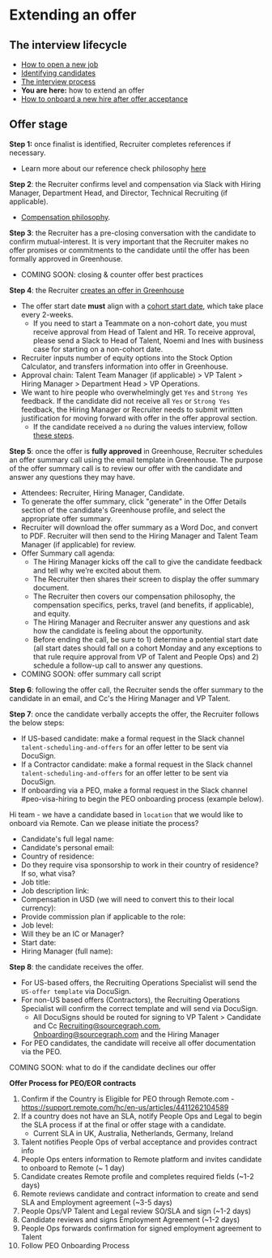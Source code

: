 # Extending an offer

## The interview lifecycle

- [How to open a new job](./opening_a_new_job.md)
- [Identifying candidates](identifying_candidates.md)
- [The interview process](./interview_process.md)
- **You are here:** how to extend an offer
- [How to onboard a new hire after offer acceptance](./after_the_offer.md)

## Offer stage

**Step 1:** once finalist is identified, Recruiter completes references if necessary.

- Learn more about our reference check philosophy [here](../process/reference_check_questions.md)

**Step 2**: the Recruiter confirms level and compensation via Slack with Hiring Manager, Department Head, and Director, Technical Recruiting (if applicable).

- [Compensation philosophy](../../../benefits-pay-perks/pay-expenses/compensation/index.md#components-of-compensation).

**Step 3**: the Recruiter has a pre-closing conversation with the candidate to confirm mutual-interest. It is very important that the Recruiter makes no offer promises or commitments to the candidate until the offer has been formally approved in Greenhouse.

- COMING SOON: closing & counter offer best practices

**Step 4**: the Recruiter [creates an offer in Greenhouse](https://support.greenhouse.io/hc/en-us/articles/200721744-Create-offer)

- The offer start date **must** align with a [cohort start date](https://calendar.google.com/calendar/u/0?cid=Y182OTdwMnZyMnA3cmJnYzNrMTRiODAwc2gxZ0Bncm91cC5jYWxlbmRhci5nb29nbGUuY29t), which take place every 2-weeks.
  - If you need to start a Teammate on a non-cohort date, you must receive approval from Head of Talent and HR. To receive approval, please send a Slack to Head of Talent, Noemi and Ines with business case for starting on a non-cohort date.
- Recruiter inputs number of equity options into the Stock Option Calculator, and transfers information into offer in Greenhouse.
- Approval chain: Talent Team Manager (if applicable) > VP Talent > Hiring Manager > Department Head > VP Operations.
- We want to hire people who overwhelmingly get `Yes` and `Strong Yes` feedback. If the candidate did not receive all `Yes` or `Strong Yes` feedback, the Hiring Manager or Recruiter needs to submit written justification for moving forward with offer in the offer approval section.
  - If the candidate received a `no` during the values interview, follow [these steps](../process/evaluating_values.md#resources-for-recruiters).

**Step 5**: once the offer is **fully approved** in Greenhouse, Recruiter schedules an offer summary call using the email template in Greenhouse. The purpose of the offer summary call is to review our offer with the candidate and answer any questions they may have.

- Attendees: Recruiter, Hiring Manager, Candidate.
- To generate the offer summary, click "generate" in the Offer Details section of the candidate's Greenhouse profile, and select the appropriate offer summary.
- Recruiter will download the offer summary as a Word Doc, and convert to PDF. Recruiter will then send to the Hiring Manager and Talent Team Manager (if applicable) for review.
- Offer Summary call agenda:
  - The Hiring Manager kicks off the call to give the candidate feedback and tell why we’re excited about them.
  - The Recruiter then shares their screen to display the offer summary document.
  - The Recruiter then covers our compensation philosophy, the compensation specifics, perks, travel (and benefits, if applicable), and equity.
  - The Hiring Manager and Recruiter answer any questions and ask how the candidate is feeling about the opportunity.
  - Before ending the call, be sure to 1) determine a potential start date (all start dates should fall on a cohort Monday and any exceptions to that rule require approval from VP of Talent and People Ops) and 2) schedule a follow-up call to answer any questions.
- COMING SOON: offer summary call script

**Step 6**: following the offer call, the Recruiter sends the offer summary to the candidate in an email, and Cc's the Hiring Manager and VP Talent.

**Step 7**: once the candidate verbally accepts the offer, the Recruiter follows the below steps:

- If US-based candidate: make a formal request in the Slack channel `talent-scheduling-and-offers` for an offer letter to be sent via DocuSign.
- If a Contractor candidate: make a formal request in the Slack channel `talent-scheduling-and-offers` for an offer letter to be sent via DocuSign.
- If onboarding via a PEO, make a formal request in the Slack channel #peo-visa-hiring to begin the PEO onboarding process (example below).

Hi team - we have a candidate based in `location` that we would like to onboard via Remote. Can we please initiate the process?

- Candidate's full legal name:
- Candidate's personal email:
- Country of residence:
- Do they require visa sponsorship to work in their country of residence? If so, what visa?
- Job title:
- Job description link:
- Compensation in USD (we will need to convert this to their local currency):
- Provide commission plan if applicable to the role:
- Job level:
- Will they be an IC or Manager?
- Start date:
- Hiring Manager (full name):

**Step 8**: the candidate receives the offer.

- For US-based offers, the Recruiting Operations Specialist will send the `US-offer template` via DocuSign.
- For non-US based offers (Contractors), the Recruiting Operations Specialist will confirm the correct template and will send via DocuSign.
  - All DocuSigns should be routed for signing to VP Talent > Candidate and Cc Recruiting@sourcegraph.com, Onboarding@sourcegraph.com and the Hiring Manager
- For PEO candidates, the candidate will receive all offer documentation via the PEO.

COMING SOON: what to do if the candidate declines our offer

**Offer Process for PEO/EOR contracts**

1. Confirm if the Country is Eligible for PEO through Remote.com - https://support.remote.com/hc/en-us/articles/4411262104589
2. If a country does not have an SLA, notify People Ops and Legal to begin the SLA process if at the final or offer stage with a candidate.
   - Current SLA in UK, Australia, Netherlands, Germany, Ireland
3. Talent notifies People Ops of verbal acceptance and provides contract info
4. People Ops enters information to Remote platform and invites candidate to onboard to Remote (~ 1 day)
5. Candidate creates Remote profile and completes required fields (~1-2 days)
6. Remote reviews candidate and contract information to create and send SLA and Employment agreement (~3-5 days)
7. People Ops/VP Talent and Legal review SO/SLA and sign (~1-2 days)
8. Candidate reviews and signs Employment Agreement (~1-2 days)
9. People Ops forwards confirmation for signed employment agreement to Talent
10. Follow PEO Onboarding Process
